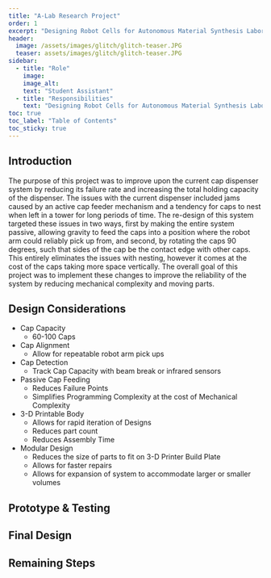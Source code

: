 ```yaml
---
title: "A-Lab Research Project"
order: 1
excerpt: "Designing Robot Cells for Autonomous Material Synthesis Laboratory"
header:
  image: /assets/images/glitch/glitch-teaser.JPG
  teaser: assets/images/glitch/glitch-teaser.JPG
sidebar:
  - title: "Role"
    image: 
    image_alt: 
    text: "Student Assistant"
  - title: "Responsibilities"
    text: "Designing Robot Cells for Autonomous Material Synthesis Laboratory"
toc: true
toc_label: "Table of Contents"
toc_sticky: true
---
```


## Introduction
  The purpose of this project was to improve upon the current cap dispenser system by reducing its failure rate and increasing the total holding capacity of the dispenser. The issues with the current dispenser included jams caused by an active cap feeder mechanism and a tendency for caps to nest when left in a tower for long periods of time. The re-design of this system targeted these issues in two ways, first by making the entire system passive, allowing gravity to feed the caps into a position where the robot arm could reliably pick up from, and second, by rotating the caps 90 degrees, such that sides of the cap be the contact edge with other caps. This entirely eliminates the issues with nesting, however it comes at the cost of the caps taking more space vertically.  The overall goal of this project was to implement these changes to improve the reliability of the system by reducing mechanical complexity and moving parts.

## Design Considerations
- Cap Capacity
  - 60-100 Caps
- Cap Alignment 
  - Allow for repeatable robot arm pick ups
- Cap Detection
  - Track Cap Capacity with beam break or infrared sensors
- Passive Cap Feeding
  - Reduces Failure Points
  - Simplifies Programming Complexity at the cost of Mechanical Complexity
- 3-D Printable Body
  - Allows for rapid iteration of Designs
  - Reduces part count
  - Reduces Assembly Time
- Modular Design
  - Reduces the size of parts to fit on 3-D Printer Build Plate
  - Allows for faster repairs 
  - Allows for expansion of system to accommodate larger or smaller volumes

## Prototype & Testing

## Final Design

## Remaining Steps
